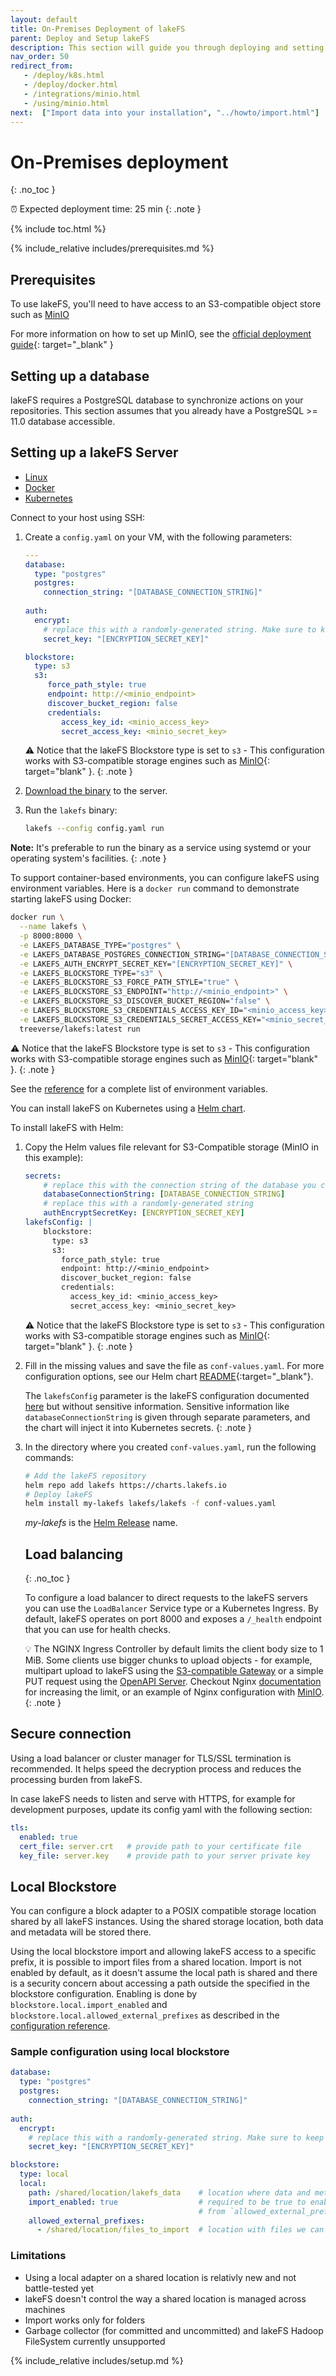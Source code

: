 ```yaml
---
layout: default
title: On-Premises Deployment of lakeFS
parent: Deploy and Setup lakeFS
description: This section will guide you through deploying and setting up a production-suitable lakeFS environment on-premises (or on other cloud providers)
nav_order: 50
redirect_from:
   - /deploy/k8s.html
   - /deploy/docker.html 
   - /integrations/minio.html
   - /using/minio.html
next:  ["Import data into your installation", "../howto/import.html"]
---
```


# On-Premises deployment
{: .no_toc }

⏰ Expected deployment time: 25 min
{: .note }

{% include toc.html %}

{% include_relative includes/prerequisites.md %}

## Prerequisites

To use lakeFS, you'll need to have access to an S3-compatible object store such as [MinIO](https://min.io)

For more information on how to set up MinIO, see the [official deployment guide](https://min.io/docs/minio/container/operations/installation.html){: target="_blank" }

## Setting up a database

lakeFS requires a PostgreSQL database to synchronize actions on your repositories.
This section assumes that you already have a PostgreSQL >= 11.0 database accessible.


## Setting up a lakeFS Server

<div class="tabs">
  <ul>
    <li><a href="#linux">Linux</a></li>
    <li><a href="#docker">Docker</a></li>
    <li><a href="#k8s">Kubernetes</a></li>
  </ul>
  <div markdown="1" id="linux">

Connect to your host using SSH:

1. Create a `config.yaml` on your VM, with the following parameters:
 
   ```yaml
   ---
   database:
     type: "postgres"
     postgres:
       connection_string: "[DATABASE_CONNECTION_STRING]"
  
   auth:
     encrypt:
       # replace this with a randomly-generated string. Make sure to keep it safe!
       secret_key: "[ENCRYPTION_SECRET_KEY]"
   
   blockstore:
     type: s3
     s3:
        force_path_style: true
        endpoint: http://<minio_endpoint>
        discover_bucket_region: false
        credentials:
           access_key_id: <minio_access_key>
           secret_access_key: <minio_secret_key>
   ```

   ⚠️ Notice that the lakeFS Blockstore type is set to `s3` - This configuration works with S3-compatible storage engines such as [MinIO](https://min.io/){: target="blank" }.
   {: .note }

1. [Download the binary](../index.md#downloads) to the server.

1. Run the `lakefs` binary:

   ```sh
   lakefs --config config.yaml run
   ```

**Note:** It's preferable to run the binary as a service using systemd or your operating system's facilities.
{: .note }

</div>
<div markdown="2" id="docker">

To support container-based environments, you can configure lakeFS using environment variables. Here is a `docker run`
command to demonstrate starting lakeFS using Docker:

```sh
docker run \
  --name lakefs \
  -p 8000:8000 \
  -e LAKEFS_DATABASE_TYPE="postgres" \
  -e LAKEFS_DATABASE_POSTGRES_CONNECTION_STRING="[DATABASE_CONNECTION_STRING]" \
  -e LAKEFS_AUTH_ENCRYPT_SECRET_KEY="[ENCRYPTION_SECRET_KEY]" \
  -e LAKEFS_BLOCKSTORE_TYPE="s3" \
  -e LAKEFS_BLOCKSTORE_S3_FORCE_PATH_STYLE="true" \
  -e LAKEFS_BLOCKSTORE_S3_ENDPOINT="http://<minio_endpoint>" \
  -e LAKEFS_BLOCKSTORE_S3_DISCOVER_BUCKET_REGION="false" \
  -e LAKEFS_BLOCKSTORE_S3_CREDENTIALS_ACCESS_KEY_ID="<minio_access_key>" \
  -e LAKEFS_BLOCKSTORE_S3_CREDENTIALS_SECRET_ACCESS_KEY="<minio_secret_key>" \
  treeverse/lakefs:latest run
```

⚠️ Notice that the lakeFS Blockstore type is set to `s3` - This configuration works with S3-compatible storage engines such as [MinIO](https://min.io/){: target="blank" }.
{: .note }

See the [reference](../reference/configuration.md#using-environment-variables) for a complete list of environment variables.


</div>
<div markdown="3" id="k8s">

You can install lakeFS on Kubernetes using a [Helm chart](https://github.com/treeverse/charts/tree/master/charts/lakefs).

To install lakeFS with Helm:

1. Copy the Helm values file relevant for S3-Compatible storage (MinIO in this example):

   ```yaml
   secrets:
       # replace this with the connection string of the database you created in a previous step:
       databaseConnectionString: [DATABASE_CONNECTION_STRING]
       # replace this with a randomly-generated string
       authEncryptSecretKey: [ENCRYPTION_SECRET_KEY]
   lakefsConfig: |
       blockstore:
         type: s3
         s3:
           force_path_style: true
           endpoint: http://<minio_endpoint>
           discover_bucket_region: false
           credentials:
             access_key_id: <minio_access_key>
             secret_access_key: <minio_secret_key>
   ```

   ⚠️ Notice that the lakeFS Blockstore type is set to `s3` - This configuration works with S3-compatible storage engines such as [MinIO](https://min.io/){: target="blank" }.
   {: .note }
1. Fill in the missing values and save the file as `conf-values.yaml`. For more configuration options, see our Helm chart [README](https://github.com/treeverse/charts/blob/master/charts/lakefs/README.md#custom-configuration){:target="_blank"}.

   The `lakefsConfig` parameter is the lakeFS configuration documented [here](https://docs.lakefs.io/reference/configuration.html) but without sensitive information.
   Sensitive information like `databaseConnectionString` is given through separate parameters, and the chart will inject it into Kubernetes secrets.
   {: .note }

1. In the directory where you created `conf-values.yaml`, run the following commands:

   ```bash
   # Add the lakeFS repository
   helm repo add lakefs https://charts.lakefs.io
   # Deploy lakeFS
   helm install my-lakefs lakefs/lakefs -f conf-values.yaml
   ```

   *my-lakefs* is the [Helm Release](https://helm.sh/docs/intro/using_helm/#three-big-concepts) name.


   ## Load balancing
   {: .no_toc }

   To configure a load balancer to direct requests to the lakeFS servers you can use the `LoadBalancer` Service type or a Kubernetes Ingress.
   By default, lakeFS operates on port 8000 and exposes a `/_health` endpoint that you can use for health checks.

   💡 The NGINX Ingress Controller by default limits the client body size to 1 MiB.
   Some clients use bigger chunks to upload objects - for example, multipart upload to lakeFS using the [S3-compatible Gateway](../understand/architecture.md#s3-gateway) or 
   a simple PUT request using the [OpenAPI Server](../understand/architecture.md#openapi-server).
   Checkout Nginx [documentation](https://kubernetes.github.io/ingress-nginx/user-guide/nginx-configuration/annotations/#custom-max-body-size) for increasing the limit, or an example of Nginx configuration with [MinIO](https://docs.min.io/docs/setup-nginx-proxy-with-minio.html).
   {: .note }

</div>
</div>

## Secure connection

Using a load balancer or cluster manager for TLS/SSL termination is recommended. It helps speed the decryption process and reduces the processing burden from lakeFS.

In case lakeFS needs to listen and serve with HTTPS, for example for development purposes, update its config yaml with the following section:

```yaml
tls:
  enabled: true
  cert_file: server.crt   # provide path to your certificate file
  key_file: server.key    # provide path to your server private key
```


## Local Blockstore

You can configure a block adapter to a POSIX compatible storage location shared by all lakeFS instances. 
Using the shared storage location, both data and metadata will be stored there.

Using the local blockstore import and allowing lakeFS access to a specific prefix, it is possible to import files from a shared location.
Import is not enabled by default, as it doesn't assume the local path is shared and there is a security concern about accessing a path outside the specified in the blockstore configuration.
Enabling is done by `blockstore.local.import_enabled` and `blockstore.local.allowed_external_prefixes` as described in the [configuration reference](../reference/configuration.md).

### Sample configuration using local blockstore

```yaml
database:
  type: "postgres"
  postgres:
    connection_string: "[DATABASE_CONNECTION_STRING]"
  
auth:
  encrypt:
    # replace this with a randomly-generated string. Make sure to keep it safe!
    secret_key: "[ENCRYPTION_SECRET_KEY]"

blockstore:
  type: local
  local:
    path: /shared/location/lakefs_data    # location where data and metadata kept by lakeFS
    import_enabled: true                  # required to be true to enable import files
                                          # from `allowed_external_prefixes` locations
    allowed_external_prefixes:
      - /shared/location/files_to_import  # location with files we can import into lakeFS, require access from lakeFS
```

### Limitations

- Using a local adapter on a shared location is relativly new and not battle-tested yet
- lakeFS doesn't control the way a shared location is managed across machines
- Import works only for folders
- Garbage collector (for committed and uncommitted) and lakeFS Hadoop FileSystem currently unsupported

{% include_relative includes/setup.md %}
